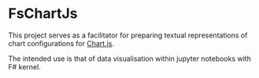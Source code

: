 # FsChartJs

This project serves as a facilitator for preparing textual representations of chart configurations for [Chart.js](https://www.chartjs.org).

The intended use is that of data visualisation within jupyter notebooks with F# kernel.